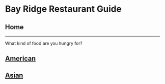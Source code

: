 # Bay Ridge Restaurant Guide
## Home
---
What kind of food are you hungry for?
## [American](american/american.md)
## [Asian](../asian/asian.md)
